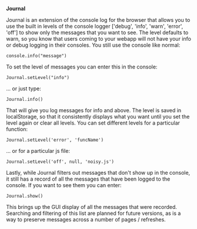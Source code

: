 **Journal**

Journal is an extension of the console log for the browser that allows you to use the built in levels of the console logger ['debug', 'info', 'warn', 'error', 'off'] to show only the messages that you want to see. The level defaults to warn, so you know that users coming to your webapp will not have your info or debug logging in their consoles. You still use the console like normal: 

`console.info("message")`



To set the level of messages you can enter this in the console:

`Journal.setLevel("info")`

... or just type: 

`Journal.info()`

That will give you log messages for info and above. The level is saved in localStorage, so that it consistently displays what you want until you set the level again or clear all levels. You can set different levels for a particular function:

`Journal.setLevel('error', 'funcName')`

... or for a particular js file:

`Journal.setLevel('off', null, 'noisy.js')`



Lastly, while Journal filters out messages that don't show up in the console, it still has a record of all the messages that have been logged to the console. If you want to see them you can enter:

`Journal.show()`

This brings up the GUI display of all the messages that were recorded. Searching and filtering of this list are planned for future versions, as is a way to preserve messages across a number of pages / refreshes.